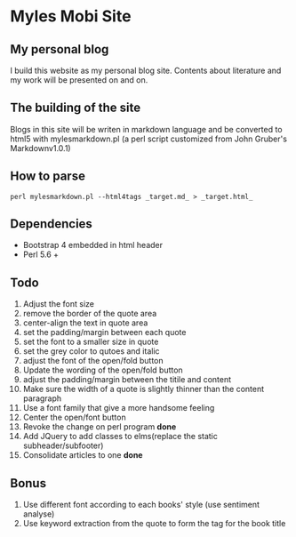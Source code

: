 # Myles Mobi Site 

## My personal blog

I build this website as my personal blog site. Contents about literature and my work will be presented on and on.

## The building of the site

Blogs in this site will be writen in markdown language and be converted to html5 with mylesmarkdown.pl (a perl script customized from John Gruber's Markdownv1.0.1)

## How to parse

`perl mylesmarkdown.pl --html4tags _target.md_ > _target.html_`

## Dependencies

* Bootstrap 4 embedded in html header 
* Perl 5.6 + 

## Todo
1. Adjust the font size
1. remove the border of the quote area
1. center-align the text in quote area
1. set the padding/margin between each quote
1. set the font to a smaller size in quote
1. set the grey color to qutoes and italic
1. adjust the font of the open/fold button
1. Update the wording of the open/fold button
1. adjust the padding/margin between the titile and content
1. Make sure the width of a quote is slightly thinner than the content paragraph
1. Use a font family that give a more handsome feeling
1. Center the open/font button
1. Revoke the change on perl program **done**
1. Add JQuery to add classes to elms(replace the static subheader/subfooter)
1. Consolidate articles to one **done**

## Bonus
1. Use different font according to each books' style (use sentiment analyse)
1. Use keyword extraction from the quote to form the tag for the book title
